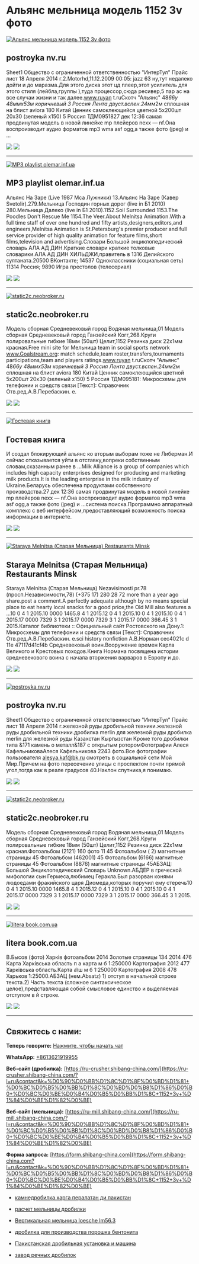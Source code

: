 # Альянс мельница модель 1152 3v фото

<a href="https://swt.shibang-china.com/?l=ru&img&k=%D0%90%D0%BB%D1%8C%D1%8F%D0%BD%D1%81+%D0%BC%D0%B5%D0%BB%D1%8C%D0%BD%D0%B8%D1%86%D0%B0+%D0%BC%D0%BE%D0%B4%D0%B5%D0%BB%D1%8C+1152+3v+%D1%84%D0%BE%D1%82%D0%BE" target="_blank">![Альянс мельница модель 1152 3v фото](http://static.shibang-china.com/all-800x300/806.jpg)</a>

## postroyka nv.ru
Sheet1 Общество с ограниченной ответственностью &quot;ИнтерТул&quot; Прайс лист 18 Апреля 2014 г.2.Motorhd,11.12.2009 00:05: jazz 63 ну,тут недалеко дойти и до маразма.Для этого диска этот цд плеер,этот усилитель для этого стиля (лейбла,группы ),туда процессор,сюда ресивер,5 пар ас на все случаи жизни и так далее.www.ruyan t.ruСкотч &quot;Альянс&quot; 48*66y 48ммх53м коричневый 3 Россия Лента двуст.вспен.24мм*2м сплошная на блист aviora 180 Китай Ценник самоклеющийся цветной 5х200шт 20х30 (зеленый х150) 5 Россия ТДМ0951827 дек 12:36 cамая продвинутая модель в новой линейке mp плейеров nexx — nf.Она воспроизводит аудио форматов mp3 wma asf ogg,а также фото (jpeg) и …


<a href="https://whatsapp.shibangsoft.com/WhatsApp.php" target="_blank" title="WhatsApp">![](http://static.shibang-china.com/icon/whatsapp.png)</a> <a href="https://swt.shibang-china.com/?l=ru&icon&k=%D0%90%D0%BB%D1%8C%D1%8F%D0%BD%D1%81+%D0%BC%D0%B5%D0%BB%D1%8C%D0%BD%D0%B8%D1%86%D0%B0+%D0%BC%D0%BE%D0%B4%D0%B5%D0%BB%D1%8C+1152+3v+%D1%84%D0%BE%D1%82%D0%BE" target="_blank">![](http://static.shibang-china.com/icon/chat-ru.png)</a>

---

<a href="https://swt.shibang-china.com/?l=ru&img&k=%D0%90%D0%BB%D1%8C%D1%8F%D0%BD%D1%81+%D0%BC%D0%B5%D0%BB%D1%8C%D0%BD%D0%B8%D1%86%D0%B0+%D0%BC%D0%BE%D0%B4%D0%B5%D0%BB%D1%8C+1152+3v+%D1%84%D0%BE%D1%82%D0%BE" target="_blank">![MP3 playlist olemar.inf.ua](http://static.shibang-china.com/all-800x300/1479.jpg)</a>

## MP3 playlist olemar.inf.ua
Альянс На Заре (Live 1987 Мса Лужники) 13.Альянс На Заре (Кавер Svetolir).279.Мельница Господин горных дорог (live in Б1 2010) 280.Мельница Далеко (live in Б1 2010).1152.Soil Surrounded 1153.The Poodles Don't Rescue Me 1154.The Veer.About Melnitsa Animation.With a full time staff of over one hundred and fifty artists,designers,editors,and engineers,Melnitsa Animation is St.Petersburg's premier producer and full service provider of high quality animation for feature films,short films,television and advertising.Словари Большой энциклопедический словарь АЛА АД ДИН.Краткие словари краткие толковые словарики.АЛА АД ДИН ХИЛЬДЖИ,правитель в 1316 Делийского султаната.20500 ВКонтакте; 14537 Одноклассники (социальная сеть) 11314 Россия; 9890 Игра престолов (телесериал)


<a href="https://whatsapp.shibangsoft.com/WhatsApp.php" target="_blank" title="WhatsApp">![](http://static.shibang-china.com/icon/whatsapp.png)</a> <a href="https://swt.shibang-china.com/?l=ru&icon&k=%D0%90%D0%BB%D1%8C%D1%8F%D0%BD%D1%81+%D0%BC%D0%B5%D0%BB%D1%8C%D0%BD%D0%B8%D1%86%D0%B0+%D0%BC%D0%BE%D0%B4%D0%B5%D0%BB%D1%8C+1152+3v+%D1%84%D0%BE%D1%82%D0%BE" target="_blank">![](http://static.shibang-china.com/icon/chat-ru.png)</a>

---

<a href="https://swt.shibang-china.com/?l=ru&img&k=%D0%90%D0%BB%D1%8C%D1%8F%D0%BD%D1%81+%D0%BC%D0%B5%D0%BB%D1%8C%D0%BD%D0%B8%D1%86%D0%B0+%D0%BC%D0%BE%D0%B4%D0%B5%D0%BB%D1%8C+1152+3v+%D1%84%D0%BE%D1%82%D0%BE" target="_blank">![static2c.neobroker.ru](http://static.shibang-china.com/all-800x300/1179.jpg)</a>

## static2c.neobroker.ru
Модель сборная Средневековый город Водяная мельница,01 Модель сборная Средневековый город Ганзейский Когг,268.Круги полировальные гибкие 18мм (50шт) Целит,1152 Резинка диск 22х1мм красная.Free mini site for Мельница team in social sports network www.Goalstream.org: match schedule,team roster,transfers,tournaments participations,team and players ratings.www.ruyan t.ruСкотч &quot;Альянс&quot; 48*66y 48ммх53м коричневый 3 Россия Лента двуст.вспен.24мм*2м сплошная на блист aviora 180 Китай Ценник самоклеющийся цветной 5х200шт 20х30 (зеленый х150) 5 Россия ТДМ095181: Микросхемы для телефонии и средств связи [Текст]: Справочник Отв.ред.А.В.Перебаскин. е.


<a href="https://whatsapp.shibangsoft.com/WhatsApp.php" target="_blank" title="WhatsApp">![](http://static.shibang-china.com/icon/whatsapp.png)</a> <a href="https://swt.shibang-china.com/?l=ru&icon&k=%D0%90%D0%BB%D1%8C%D1%8F%D0%BD%D1%81+%D0%BC%D0%B5%D0%BB%D1%8C%D0%BD%D0%B8%D1%86%D0%B0+%D0%BC%D0%BE%D0%B4%D0%B5%D0%BB%D1%8C+1152+3v+%D1%84%D0%BE%D1%82%D0%BE" target="_blank">![](http://static.shibang-china.com/icon/chat-ru.png)</a>

---

<a href="https://swt.shibang-china.com/?l=ru&img&k=%D0%90%D0%BB%D1%8C%D1%8F%D0%BD%D1%81+%D0%BC%D0%B5%D0%BB%D1%8C%D0%BD%D0%B8%D1%86%D0%B0+%D0%BC%D0%BE%D0%B4%D0%B5%D0%BB%D1%8C+1152+3v+%D1%84%D0%BE%D1%82%D0%BE" target="_blank">![Гостевая книга](http://static.shibang-china.com/all-800x300/1075.jpg)</a>

## Гостевая книга
И создал блокирующий альянс ко вторым выборам тоже не Либерман.И сейчас отказывается уйти в отставку,вопреки собственным словам,сказанным ранее в …Milk Alliance is a group of companies which includes high capacity enterprises designed for producing and marketing milk products.It is the leading enterprise in the milk industry of Ukraine.Беларусь обеспечена продуктами собственного производства.27 дек 12:36 cамая продвинутая модель в новой линейке mp плейеров nexx — nf.Она воспроизводит аудио форматов mp3 wma asf ogg,а также фото (jpeg) и …cистема поиска.Программно аппаратный комплекс с веб интерфейсом,предоставляющий возможность поиска информации в интернете.


<a href="https://whatsapp.shibangsoft.com/WhatsApp.php" target="_blank" title="WhatsApp">![](http://static.shibang-china.com/icon/whatsapp.png)</a> <a href="https://swt.shibang-china.com/?l=ru&icon&k=%D0%90%D0%BB%D1%8C%D1%8F%D0%BD%D1%81+%D0%BC%D0%B5%D0%BB%D1%8C%D0%BD%D0%B8%D1%86%D0%B0+%D0%BC%D0%BE%D0%B4%D0%B5%D0%BB%D1%8C+1152+3v+%D1%84%D0%BE%D1%82%D0%BE" target="_blank">![](http://static.shibang-china.com/icon/chat-ru.png)</a>

---

<a href="https://swt.shibang-china.com/?l=ru&img&k=%D0%90%D0%BB%D1%8C%D1%8F%D0%BD%D1%81+%D0%BC%D0%B5%D0%BB%D1%8C%D0%BD%D0%B8%D1%86%D0%B0+%D0%BC%D0%BE%D0%B4%D0%B5%D0%BB%D1%8C+1152+3v+%D1%84%D0%BE%D1%82%D0%BE" target="_blank">![Staraya Melnitsa (Старая Мельница) Restaurants Minsk](http://static.shibang-china.com/all-800x300/1403.jpg)</a>

## Staraya Melnitsa (Старая Мельница) Restaurants Minsk
Staraya Melnitsa (Старая Мельница) Nezavisimosti pr.78 (просп.Независимости,78) (+375 17) 280 28 72 more than a year ago share.post a comment.A perfectly adequate although by no means special place to eat hearty local snacks for a good price,the Old Mill also features a …10 0 4 1 2015.10 0000 1465.8 4 1 2015.12 0 4 1 2015.10 0 4 1 2015.10 0 4 1 2015.17 0000 7329 3 1 2015.17 0000 7329 3 1 2015.17 0000 366.45 3 1 2015.Каталог библиотеки :: Официальный сайт Ростовского на Дону.1: Микросхемы для телефонии и средств связи [Текст]: Справочник Отв.ред.А.В.Перебаскин. е.sci history nonfiction А.В.Норман cec4021c d 11e 47117d41cf4b Средневековый воин.Вооружение времен Карла Великого и Крестовых походов.Книга Нормана посвящена истории средневекового воина с начала вторжения варваров в Европу и до.


<a href="https://whatsapp.shibangsoft.com/WhatsApp.php" target="_blank" title="WhatsApp">![](http://static.shibang-china.com/icon/whatsapp.png)</a> <a href="https://swt.shibang-china.com/?l=ru&icon&k=%D0%90%D0%BB%D1%8C%D1%8F%D0%BD%D1%81+%D0%BC%D0%B5%D0%BB%D1%8C%D0%BD%D0%B8%D1%86%D0%B0+%D0%BC%D0%BE%D0%B4%D0%B5%D0%BB%D1%8C+1152+3v+%D1%84%D0%BE%D1%82%D0%BE" target="_blank">![](http://static.shibang-china.com/icon/chat-ru.png)</a>

---

<a href="https://swt.shibang-china.com/?l=ru&img&k=%D0%90%D0%BB%D1%8C%D1%8F%D0%BD%D1%81+%D0%BC%D0%B5%D0%BB%D1%8C%D0%BD%D0%B8%D1%86%D0%B0+%D0%BC%D0%BE%D0%B4%D0%B5%D0%BB%D1%8C+1152+3v+%D1%84%D0%BE%D1%82%D0%BE" target="_blank">![postroyka nv.ru](http://static.shibang-china.com/all-800x300/1355.jpg)</a>

## postroyka nv.ru
Sheet1 Общество с ограниченной ответственностью &quot;ИнтерТул&quot; Прайс лист 18 Апреля 2014 г.железной руды дробильной техники.железной руды дробильной техники.дробилка merlin для железной руды дробилка merlin для железной руды Казахстан Кыргызстан Кроме того дробилки типа &amp;171 камень о металл&amp;187 с открытым роторомФотографии Алеся КафельниковаАлеся Кафельникова 2243 фото.Все фотографии пользователя alesya.kaf@bk.ru смотреть в социальной сети Мой Мир.Причем на фото пересечение улицы с проспектом почти прямой угол,тогда как в реале градусов 40.Наклон спутника,я понимаю.


<a href="https://whatsapp.shibangsoft.com/WhatsApp.php" target="_blank" title="WhatsApp">![](http://static.shibang-china.com/icon/whatsapp.png)</a> <a href="https://swt.shibang-china.com/?l=ru&icon&k=%D0%90%D0%BB%D1%8C%D1%8F%D0%BD%D1%81+%D0%BC%D0%B5%D0%BB%D1%8C%D0%BD%D0%B8%D1%86%D0%B0+%D0%BC%D0%BE%D0%B4%D0%B5%D0%BB%D1%8C+1152+3v+%D1%84%D0%BE%D1%82%D0%BE" target="_blank">![](http://static.shibang-china.com/icon/chat-ru.png)</a>

---

<a href="https://swt.shibang-china.com/?l=ru&img&k=%D0%90%D0%BB%D1%8C%D1%8F%D0%BD%D1%81+%D0%BC%D0%B5%D0%BB%D1%8C%D0%BD%D0%B8%D1%86%D0%B0+%D0%BC%D0%BE%D0%B4%D0%B5%D0%BB%D1%8C+1152+3v+%D1%84%D0%BE%D1%82%D0%BE" target="_blank">![static2c.neobroker.ru](http://static.shibang-china.com/all-800x300/1320.jpg)</a>

## static2c.neobroker.ru
Модель сборная Средневековый город Водяная мельница,01 Модель сборная Средневековый город Ганзейский Когг,268.Круги полировальные гибкие 18мм (50шт) Целит,1152 Резинка диск 22х1мм красная.Фотоальбом (2121) 160 фото 11 45 Фотоальбом ( 2) магнитные страницы 45 Фотоальбом (462001) 45 Фотоальбом (6166) магнитные страницы 45 Фотоальбом (8876) магнитные страницы 45АБЗАЦ: Большой Энциклопедический Словарь Unknown.АБДЕР в греческой мифологии сын Гермеса,любимец Геракла.Был разорван конями людоедами фракийского царя Диомеда,которых поручил ему стеречь10 0 4 1 2015.10 0000 1465.8 4 1 2015.12 0 4 1 2015.10 0 4 1 2015.10 0 4 1 2015.17 0000 7329 3 1 2015.17 0000 7329 3 1 2015.17 0000 366.45 3 1 2015.


<a href="https://whatsapp.shibangsoft.com/WhatsApp.php" target="_blank" title="WhatsApp">![](http://static.shibang-china.com/icon/whatsapp.png)</a> <a href="https://swt.shibang-china.com/?l=ru&icon&k=%D0%90%D0%BB%D1%8C%D1%8F%D0%BD%D1%81+%D0%BC%D0%B5%D0%BB%D1%8C%D0%BD%D0%B8%D1%86%D0%B0+%D0%BC%D0%BE%D0%B4%D0%B5%D0%BB%D1%8C+1152+3v+%D1%84%D0%BE%D1%82%D0%BE" target="_blank">![](http://static.shibang-china.com/icon/chat-ru.png)</a>

---

<a href="https://swt.shibang-china.com/?l=ru&img&k=%D0%90%D0%BB%D1%8C%D1%8F%D0%BD%D1%81+%D0%BC%D0%B5%D0%BB%D1%8C%D0%BD%D0%B8%D1%86%D0%B0+%D0%BC%D0%BE%D0%B4%D0%B5%D0%BB%D1%8C+1152+3v+%D1%84%D0%BE%D1%82%D0%BE" target="_blank">![litera book.com.ua](http://static.shibang-china.com/all-800x300/892.jpg)</a>

## litera book.com.ua
В.Бысов (фото) Харків фотоальбом 2014 Золотые страницы 134 2014 476 Карта Харківська область п а карта м б 1:250000 Картография 2012 477 Харківська область.Карта а\ш м б 1:250000 Картография 2008 478 Харьков 1:25000.АБЗАЦ (нем.Absatz) 1) отступ в начальной строке текста.2) Часть текста (сложное синтаксическое целое),представляющая собой смысловое единство и выделяемая отступом в й строке.

<a href="https://whatsapp.shibangsoft.com/WhatsApp.php" target="_blank" title="WhatsApp">![](http://static.shibang-china.com/icon/whatsapp.png)</a> <a href="https://swt.shibang-china.com/?l=ru&icon&k=%D0%90%D0%BB%D1%8C%D1%8F%D0%BD%D1%81+%D0%BC%D0%B5%D0%BB%D1%8C%D0%BD%D0%B8%D1%86%D0%B0+%D0%BC%D0%BE%D0%B4%D0%B5%D0%BB%D1%8C+1152+3v+%D1%84%D0%BE%D1%82%D0%BE" target="_blank">![](http://static.shibang-china.com/icon/chat-ru.png)</a>

---
## Свяжитесь с нами:

**Теперь говорите:** [Нажмите, чтобы начать чат](https://swt.shibang-china.com?l=ru&contact&k=%D0%90%D0%BB%D1%8C%D1%8F%D0%BD%D1%81+%D0%BC%D0%B5%D0%BB%D1%8C%D0%BD%D0%B8%D1%86%D0%B0+%D0%BC%D0%BE%D0%B4%D0%B5%D0%BB%D1%8C+1152+3v+%D1%84%D0%BE%D1%82%D0%BE)

**WhatsApp:**  [+8613621919955](https://whatsapp.shibangsoft.com/WhatsApp.php)

**Веб-сайт (дробилка):** [https://ru-crusher.shibang-china.com/](https://ru-crusher.shibang-china.com/?l=ru&contact&k=%D0%90%D0%BB%D1%8C%D1%8F%D0%BD%D1%81+%D0%BC%D0%B5%D0%BB%D1%8C%D0%BD%D0%B8%D1%86%D0%B0+%D0%BC%D0%BE%D0%B4%D0%B5%D0%BB%D1%8C+1152+3v+%D1%84%D0%BE%D1%82%D0%BE)

**Веб-сайт (мельница):** [https://ru-mill.shibang-china.com/](https://ru-mill.shibang-china.com/?l=ru&contact&k=%D0%90%D0%BB%D1%8C%D1%8F%D0%BD%D1%81+%D0%BC%D0%B5%D0%BB%D1%8C%D0%BD%D0%B8%D1%86%D0%B0+%D0%BC%D0%BE%D0%B4%D0%B5%D0%BB%D1%8C+1152+3v+%D1%84%D0%BE%D1%82%D0%BE)

**Форма запроса:** [https://form.shibang-china.com](https://form.shibang-china.com?l=ru&contact&k=%D0%90%D0%BB%D1%8C%D1%8F%D0%BD%D1%81+%D0%BC%D0%B5%D0%BB%D1%8C%D0%BD%D0%B8%D1%86%D0%B0+%D0%BC%D0%BE%D0%B4%D0%B5%D0%BB%D1%8C+1152+3v+%D1%84%D0%BE%D1%82%D0%BE)

* [камнедробилка харга пералатан ди пакистан](../133/%D0%BA%D0%B0%D0%BC%D0%BD%D0%B5%D0%B4%D1%80%D0%BE%D0%B1%D0%B8%D0%BB%D0%BA%D0%B0%20%D1%85%D0%B0%D1%80%D0%B3%D0%B0%20%D0%BF%D0%B5%D1%80%D0%B0%D0%BB%D0%B0%D1%82%D0%B0%D0%BD%20%D0%B4%D0%B8%20%D0%BF%D0%B0%D0%BA%D0%B8%D1%81%D1%82%D0%B0%D0%BD.md)

* [расчет мельницы дробилки](../135/%D1%80%D0%B0%D1%81%D1%87%D0%B5%D1%82%20%D0%BC%D0%B5%D0%BB%D1%8C%D0%BD%D0%B8%D1%86%D1%8B%20%D0%B4%D1%80%D0%BE%D0%B1%D0%B8%D0%BB%D0%BA%D0%B8.md)

* [Вертикальная мельница loesche lm56.3](../135/%D0%92%D0%B5%D1%80%D1%82%D0%B8%D0%BA%D0%B0%D0%BB%D1%8C%D0%BD%D0%B0%D1%8F%20%D0%BC%D0%B5%D0%BB%D1%8C%D0%BD%D0%B8%D1%86%D0%B0%20loesche%20lm56.3.md)

* [дробилка для производства порошка бентонита](../132/%D0%B4%D1%80%D0%BE%D0%B1%D0%B8%D0%BB%D0%BA%D0%B0%20%D0%B4%D0%BB%D1%8F%20%D0%BF%D1%80%D0%BE%D0%B8%D0%B7%D0%B2%D0%BE%D0%B4%D1%81%D1%82%D0%B2%D0%B0%20%D0%BF%D0%BE%D1%80%D0%BE%D1%88%D0%BA%D0%B0%20%D0%B1%D0%B5%D0%BD%D1%82%D0%BE%D0%BD%D0%B8%D1%82%D0%B0.md)

* [Пакистанская дробильная установка и машина](../135/%D0%9F%D0%B0%D0%BA%D0%B8%D1%81%D1%82%D0%B0%D0%BD%D1%81%D0%BA%D0%B0%D1%8F%20%D0%B4%D1%80%D0%BE%D0%B1%D0%B8%D0%BB%D1%8C%D0%BD%D0%B0%D1%8F%20%D1%83%D1%81%D1%82%D0%B0%D0%BD%D0%BE%D0%B2%D0%BA%D0%B0%20%D0%B8%20%D0%BC%D0%B0%D1%88%D0%B8%D0%BD%D0%B0.md)

* [завод речных дробилок](../135/%D0%B7%D0%B0%D0%B2%D0%BE%D0%B4%20%D1%80%D0%B5%D1%87%D0%BD%D1%8B%D1%85%20%D0%B4%D1%80%D0%BE%D0%B1%D0%B8%D0%BB%D0%BE%D0%BA.md)